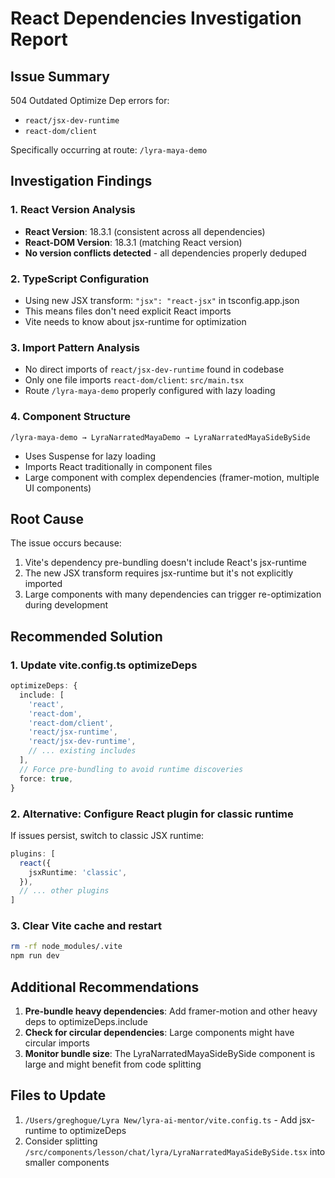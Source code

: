 # React Dependencies Investigation Report

## Issue Summary
504 Outdated Optimize Dep errors for:
- `react/jsx-dev-runtime`
- `react-dom/client`

Specifically occurring at route: `/lyra-maya-demo`

## Investigation Findings

### 1. React Version Analysis
- **React Version**: 18.3.1 (consistent across all dependencies)
- **React-DOM Version**: 18.3.1 (matching React version)
- **No version conflicts detected** - all dependencies properly deduped

### 2. TypeScript Configuration
- Using new JSX transform: `"jsx": "react-jsx"` in tsconfig.app.json
- This means files don't need explicit React imports
- Vite needs to know about jsx-runtime for optimization

### 3. Import Pattern Analysis
- No direct imports of `react/jsx-dev-runtime` found in codebase
- Only one file imports `react-dom/client`: `src/main.tsx`
- Route `/lyra-maya-demo` properly configured with lazy loading

### 4. Component Structure
```
/lyra-maya-demo → LyraNarratedMayaDemo → LyraNarratedMayaSideBySide
```
- Uses Suspense for lazy loading
- Imports React traditionally in component files
- Large component with complex dependencies (framer-motion, multiple UI components)

## Root Cause
The issue occurs because:
1. Vite's dependency pre-bundling doesn't include React's jsx-runtime
2. The new JSX transform requires jsx-runtime but it's not explicitly imported
3. Large components with many dependencies can trigger re-optimization during development

## Recommended Solution

### 1. Update vite.config.ts optimizeDeps
```typescript
optimizeDeps: {
  include: [
    'react',
    'react-dom',
    'react-dom/client',
    'react/jsx-runtime',
    'react/jsx-dev-runtime',
    // ... existing includes
  ],
  // Force pre-bundling to avoid runtime discoveries
  force: true,
}
```

### 2. Alternative: Configure React plugin for classic runtime
If issues persist, switch to classic JSX runtime:
```typescript
plugins: [
  react({
    jsxRuntime: 'classic',
  }),
  // ... other plugins
]
```

### 3. Clear Vite cache and restart
```bash
rm -rf node_modules/.vite
npm run dev
```

## Additional Recommendations

1. **Pre-bundle heavy dependencies**: Add framer-motion and other heavy deps to optimizeDeps.include
2. **Check for circular dependencies**: Large components might have circular imports
3. **Monitor bundle size**: The LyraNarratedMayaSideBySide component is large and might benefit from code splitting

## Files to Update
1. `/Users/greghogue/Lyra New/lyra-ai-mentor/vite.config.ts` - Add jsx-runtime to optimizeDeps
2. Consider splitting `/src/components/lesson/chat/lyra/LyraNarratedMayaSideBySide.tsx` into smaller components